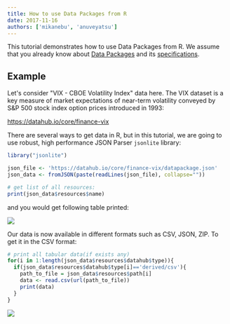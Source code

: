 ```yaml
---
title: How to use Data Packages from R
date: 2017-11-16
authors: ['mikanebu', 'anuveyatsu']
---
```


This tutorial demonstrates how to use Data Packages from R. We assume that you already know about [Data Packages](https://datahub.io/docs/data-packages) and its [specifications](https://frictionlessdata.io/specs/data-packages/).

## Example

Let's consider "VIX - CBOE Volatility Index" data here. The VIX dataset is a key measure of market expectations of near-term volatility conveyed by S&P 500 stock index option prices introduced in 1993:

https://datahub.io/core/finance-vix

There are several ways to get data in R, but in this tutorial, we are going to use robust, high performance JSON Parser `jsonlite` library:

```r
library("jsonlite")

json_file <- 'https://datahub.io/core/finance-vix/datapackage.json'
json_data <- fromJSON(paste(readLines(json_file), collapse=""))

# get list of all resources:
print(json_data$resources$name)
```

and you would get following table printed:

![](r-screenshot-resources.png)


Our data is now available in different formats such as CSV, JSON, ZIP. To get it in the CSV format:

```r
# print all tabular data(if exists any)
for(i in 1:length(json_data$resources$datahub$type)){
  if(json_data$resources$datahub$type[i]=='derived/csv'){
    path_to_file = json_data$resources$path[i]
    data <- read.csv(url(path_to_file))
    print(data)
  }
}
```

![](r-screenshot-data.png)
